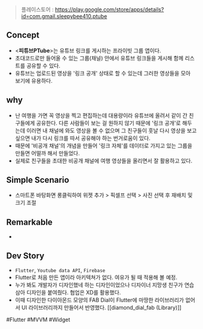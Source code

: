 > 플레이스토어 : https://play.google.com/store/apps/details?id=com.gmail.sleepybee410.ptube

Concept
---

-   <**피튜브PTube**>는 유튜브 링크를 게시하는 프라이빗 그룹 앱이다.
- 초대코드로만 들어올 수 있는 그룹(채널) 안에서 유튜브 링크들을 게시해 함께 리스트를 공유할 수 있다.
- 유튜브는 업로드된 영상을 '링크 공개' 상태로 할 수 있는데 그러한 영상들을 모아 보기에 유용하다.
   

why
---

- 난 여행을 가면 꼭 영상을 찍고 편집하는데 대용량이라 유튜브에 올려서 같이 간 친구들에게 공유한다. 다른 사람들이 보는 걸 원하지 않기 때문에 '링크 공개'로 해두는데 이러면 내 채널에 와도 영상을 볼 수 없으며 그 친구들이 훗날 다시 영상을 보고 싶으면 내가 다시 링크를 따서 공유해야 하는 번거로움이 있다.
- 때문에 '비공개 채널'의 개념을 만들어 '링크 자체'를 데이터로 가지고 있는 그룹을 만들면 어떨까 해서 만들었다.
- 실제로 친구들을 초대한 비공개 채널에 여행 영상들을 올리면서 잘 활용하고 있다. 



Simple Scenario
---

- 스마트폰 바탕화면 롱클릭하여 위젯 추가 > 픽셀프 선택 > 사진 선택 후 재배치 및 크기 조절   
   

Remarkable
---

-  



Dev Story
---

- `Flutter`, `Youtube data API`, `Firebase` 
- Flutter로 처음 만든 앱이라 아키텍쳐가 없다. 여유가 될 때 적용해 볼 예정.
- 누가 봐도 개발자가 디자인했네 하는 디자인이었으나 디자이너 지망생 친구가 연습 삼아 디자인을 붙여줬다. 협업은 XD를 활용했다.
- 이때 디자인한 다이아몬드 모양의 FAB Dial이 Flutter에 마땅한 라이브러리가 없어서 UI 라이브러리까지 만들어서 반영했다. [[diamond_dial_fab (Library)]]


#Flutter
#MVVM 
#Widget